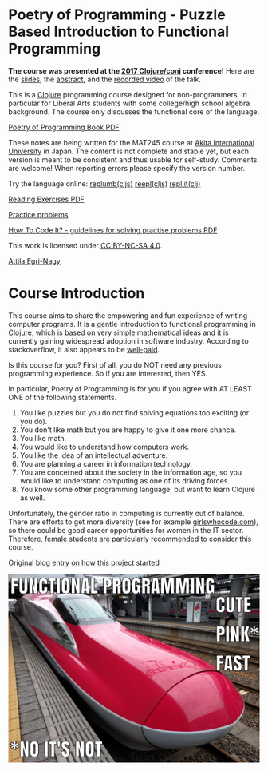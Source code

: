 # Poetry of Programming - Puzzle Based Introduction to Functional Programming

**The course was presented at the [2017 Clojure/conj](http://2017.clojure-conj.org/) conference!** Here are  the [slides](TALKS/2017_Clojure_conj_ENA.pdf), the [abstract](http://2017.clojure-conj.org/poetry-of-programming/),  and the  [recorded video](https://www.youtube.com/watch?v=XRjPnuPv6xo) of the talk.

This is a [Clojure](http://clojure.org) programming course designed for non-programmers, in particular for Liberal Arts students with some college/high school algebra background. The course only discusses the functional core of the language.

[Poetry of Programming Book PDF](PoP.pdf)

These notes are being written for the MAT245 course
at [Akita International University](http://www.aiu.ac.jp) in Japan. The content is not complete and stable yet, but each version is
meant to be consistent and thus usable for self-study.
Comments are welcome! When reporting errors please
specify the version number.

Try the language online: [replumb(cljs)](http://clojurescript.io/) [reepl(cljs)](https://jaredforsyth.com/reepl/) [repl.it(clj)](https://repl.it/languages/clojure)

[Reading Exercises PDF](PoP_reading_xs.pdf)

[Practice problems](problems.md)

[How To Code It? - guidelines for solving practise problems PDF](HowToCodeIt.pdf)

This work is licensed under [CC BY-NC-SA 4.0](https://creativecommons.org/licenses/by-nc-sa/4.0/deed.en).

[Attila Egri-Nagy](http://www.egri-nagy.hu)

# Course Introduction

This course aims to share the empowering and fun experience of writing computer programs. It is a gentle introduction to functional programming in [Clojure](https://clojure.org/), which is based on very simple mathematical ideas and it is currently gaining widespread adoption in software industry. According to stackoverflow, it also appears to be [well-paid](https://stackoverflow.com/insights/survey/2017#technology-top-paying-technologies-worldwide).

Is this course for you? First of all, you do NOT need any previous programming experience. So if you are interested, then YES.

In particular, Poetry of Programming is for you if you agree with AT LEAST ONE of the following statements.

   1. You like puzzles but you do not find solving equations too exciting (or you do).
   2. You don't like math but you are happy to give it one more chance.
   3.  You like math.
   4. You would like to understand how computers work.
   5.  You like the idea of an intellectual adventure.
   6. You are planning a career in information technology.
   7.  You are concerned about the society in the information age, so you would like to understand computing as one of its driving forces.
   8. You know some other programming language, but want to learn Clojure as well.

Unfortunately, the gender ratio in computing is currently out of balance. There are efforts to get more diversity (see for example [girlswhocode.com](https://girlswhocode.com/about-us/)), so there could be good career opportunities for women in the IT sector. Therefore, female students are particularly recommended to consider this course.

[Original blog entry on how this project started](https://replforce.wordpress.com/2016/10/11/poetry-of-programming/)

![cutepinkfast](PIX/cutepinkfast.jpg)
